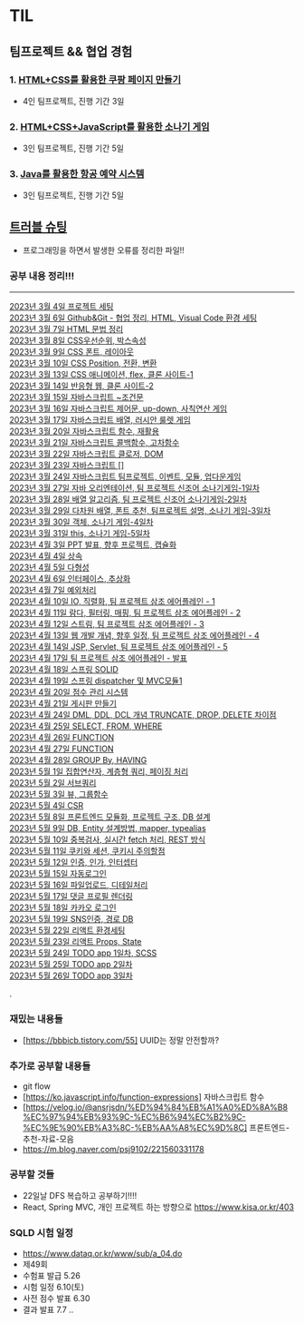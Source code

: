 # TIL

## 팀프로젝트 && 협업 경험
### 1. <a href="https://github.com/golddrone7/CoupangLand">HTML+CSS를 활용한 쿠팡 페이지 만들기</a>
- 4인 팀프로젝트, 진행 기간 3일
### 2. <a href="https://github.com/golddrone7/golddrone7.github.io">HTML+CSS+JavaScript를 활용한 소나기 게임</a>
- 3인 팀프로젝트, 진행 기간 5일
### 3. <a href="https://github.com/golddrone7/airSamjo">Java를 활용한 항공 예약 시스템</a>
- 3인 팀프로젝트, 진행 기간 5일
## <a href="https://github.com/golddrone7/TIL/blob/main/%ED%8A%B8%EB%9F%AC%EB%B8%94%EC%8A%88%ED%8C%85.md">트러블 슈팅</a><br>
- 프로그래밍을 하면서 발생한 오류를 정리한 파일!!
### 공부 내용 정리!!!
<hr>
<a href="https://github.com/golddrone7/TIL/blob/main/3%EC%9B%94/curi.md">2023년 3월 4일 프로젝트 세팅</a><br>
<a href="https://github.com/golddrone7/TIL/blob/main/3%EC%9B%94/git_team.md">2023년 3월 6일 Github&Git - 협업 정리, HTML, Visual Code 환경 세팅</a><br>
<a href="https://github.com/golddrone7/TIL/blob/main/3%EC%9B%94/html01.md">2023년 3월 7일 HTML 문법 정리</a><br>
<a href="https://github.com/golddrone7/TIL/blob/main/3%EC%9B%94/css01.md#c">2023년 3월 8일 CSS우선순위, 박스속성 </a><br>
<a href="https://github.com/golddrone7/TIL/blob/main/3%EC%9B%94/css02.md">2023년 3월 9일 CSS 폰트, 레이아웃</a><br>
<a href="https://github.com/golddrone7/TIL/blob/main/3%EC%9B%94/css03.md ">2023년 3월 10일 CSS Position, 전환, 변환</a><br>
<a href="https://github.com/golddrone7/TIL/blob/main/3%EC%9B%94/css04.md ">2023년 3월 13일 CSS 애니메이션, flex, 클론 사이트-1</a><br>
<a href="https://github.com/golddrone7/TIL/blob/main/3%EC%9B%94/javascript01.md">2023년 3월 14일 반응형 웹, 클론 사이트-2</a><br>
<a href="https://github.com/golddrone7/TIL/blob/main/3%EC%9B%94/javascript02.md">2023년 3월 15일 자바스크립트 ~조건문</a><br>
<a href="https://github.com/golddrone7/TIL/blob/main/3%EC%9B%94/javascript03.md">2023년 3월 16일 자바스크립트 제어문, up-down, 사칙연산 게임</a><br>
<a href="https://github.com/golddrone7/TIL/blob/main/3%EC%9B%94/javascript04.md">2023년 3월 17일 자바스크립트 배열, 러시안 룰렛 게임</a><br>
<a href="https://github.com/golddrone7/TIL/blob/main/3%EC%9B%94/javascript05.md">2023년 3월 20일 자바스크립트 함수, 재활용</a><br>
<a href="https://github.com/golddrone7/TIL/blob/main/3%EC%9B%94/javascript06.md">2023년 3월 21일 자바스크립트 콜백함수, 고차함수</a><br>
<a href="https://github.com/golddrone7/TIL/blob/main/3%EC%9B%94/javascript07.md">2023년 3월 22일 자바스크립트 클로저, DOM</a><br>
<a href="#">2023년 3월 23일 자바스크립트 []</a><br>
<a href="https://github.com/golddrone7/TIL/blob/main/3%EC%9B%94/javascript08.md">2023년 3월 24일 자바스크립트 팀프로젝트, 이벤트, 모듈, 업다운게임</a><br>
<a href="https://github.com/golddrone7/TIL/blob/main/3%EC%9B%94/java01.md">2023년 3월 27일 자바 오리엔테이션, 팀 프로젝트 신조어 소나기게임-1일차</a><br>
<a href="https://github.com/golddrone7/TIL/blob/main/3%EC%9B%94/java02.md">2023년 3월 28일 배열 알고리즘, 팀 프로젝트 신조어 소나기게임-2일차</a><br>
<a href="https://github.com/golddrone7/TIL/blob/main/3%EC%9B%94/java03.md">2023년 3월 29일 다차원 배열, 폰트 추천, 팀프로젝트 설명, 소나기 게임-3일차 </a><br>
<a href="https://github.com/golddrone7/TIL/blob/main/3%EC%9B%94/java04.md">2023년 3월 30일 객체, 소나기 게임-4일차 </a><br>
<a href="https://github.com/golddrone7/TIL/blob/main/3%EC%9B%94/java05.md">2023년 3월 31일 this, 소나기 게임-5일차 </a><br>
<a href="https://github.com/golddrone7/TIL/blob/main/3%EC%9B%94/java06.md">2023년 4월 3일 PPT 발표, 향후 프로젝트, 캡슐화 </a><br>
<a href="https://github.com/golddrone7/TIL/blob/main/4%EC%9B%94/java07.md">2023년 4월 4일 상속 </a><br>
<a href="https://github.com/golddrone7/TIL/blob/main/4%EC%9B%94/java08.md">2023년 4월 5일 다형성 </a><br>
<a href="https://github.com/golddrone7/TIL/blob/main/4%EC%9B%94/java09.md">2023년 4월 6일 인터페이스, 추상화 </a><br>
<a href="https://github.com/golddrone7/TIL/blob/main/4%EC%9B%94/java10.md">2023년 4월 7일 예외처리 </a><br>
<a href="https://github.com/golddrone7/TIL/blob/main/4%EC%9B%94/java11.md">2023년 4월 10일 IO, 직렬화, 팀 프로젝트 삼조 에어플레인 - 1 </a><br>
<a href="https://github.com/golddrone7/TIL/blob/main/4%EC%9B%94/java12.md">2023년 4월 11일 람다, 필터링, 매핑, 팀 프로젝트 삼조 에어플레인 - 2 </a><br>
<a href="https://github.com/golddrone7/TIL/blob/main/4%EC%9B%94/java13.md">2023년 4월 12일 스트림, 팀 프로젝트 삼조 에어플레인 - 3 </a><br>
<a href="https://github.com/golddrone7/TIL/blob/main/4%EC%9B%94/java14.md">2023년 4월 13일 웹 개발 개념, 향후 일정, 팀 프로젝트 삼조 에어플레인 - 4 </a><br>
<a href="https://github.com/golddrone7/TIL/blob/main/4%EC%9B%94/web01.md">2023년 4월 14일 JSP, Servlet, 팀 프로젝트 삼조 에어플레인 - 5 </a><br>
<a href="https://github.com/golddrone7/TIL/blob/main/4%EC%9B%94/web02.md">2023년 4월 17일 팀 프로젝트 삼조 에어플레인 - 발표 </a><br>
<a href="https://github.com/golddrone7/TIL/blob/main/4%EC%9B%94/web03.md">2023년 4월 18일 스프링 SOLID </a><br>
<a href="https://github.com/golddrone7/TIL/blob/main/4%EC%9B%94/web04.md">2023년 4월 19일 스프링 dispatcher 및 MVC모듈1  </a><br>
<a href="https://github.com/golddrone7/TIL/blob/main/4%EC%9B%94/web05.md">2023년 4월 20일  점수 관리 시스템 </a><br>
<a href="https://github.com/golddrone7/TIL/blob/main/4%EC%9B%94/web06.md">2023년 4월 21일  게시판 만들기 </a><br>
<a href="https://github.com/golddrone7/TIL/blob/main/4%EC%9B%94/db01.md">2023년 4월 24일 DML, DDL, DCL 개념 TRUNCATE, DROP, DELETE 차이점</a><br>
<a href="https://github.com/golddrone7/TIL/blob/main/4%EC%9B%94/db02.md">2023년 4월 25일 SELECT, FROM, WHERE</a><br>
<a href="https://github.com/golddrone7/TIL/blob/main/4%EC%9B%94/db03.md">2023년 4월 26일 FUNCTION</a><br>
<a href="https://github.com/golddrone7/TIL/blob/main/4%EC%9B%94/db04.md">2023년 4월 27일 FUNCTION</a><br>
<a href="https://github.com/golddrone7/TIL/blob/main/4%EC%9B%94/db05.md">2023년 4월 28일 GROUP By, HAVING</a><br>
<a href="https://github.com/golddrone7/TIL/blob/main/4%EC%9B%94/db06.md">2023년 5월 1일 집합연산자, 계층형 쿼리, 페이징 처리 </a><br>
<a href="https://github.com/golddrone7/TIL/blob/main/5%EC%9B%94/db07.md">2023년 5월 2일 서브쿼리 </a><br>
<a href="https://github.com/golddrone7/TIL/blob/main/5%EC%9B%94/db08.md">2023년 5월 3일 뷰, 그룹함수</a><br>
<a href="https://github.com/golddrone7/TIL/blob/main/5%EC%9B%94/CSR01.md">2023년 5월 4일 CSR </a><br>
<a href="https://github.com/golddrone7/TIL/blob/main/5%EC%9B%94/CSR02.md">2023년 5월 8일 프론트엔드 모듈화, 프로젝트 구조, DB 설계 </a><br>
<a href="https://github.com/golddrone7/TIL/blob/main/5%EC%9B%94/CSR03.md">2023년 5월 9일 DB, Entity 설계방법, mapper, typealias </a><br>
<a href="https://github.com/golddrone7/TIL/blob/main/5%EC%9B%94/CSR04.md">2023년 5월 10일 중복검사, 실시간 fetch 처리, REST 방식  </a><br>
<a href="https://github.com/golddrone7/TIL/blob/main/5%EC%9B%94/CSR05.md">2023년 5월 11일 쿠키와 세션, 쿠키시 주의할점 </a><br>
<a href="https://github.com/golddrone7/TIL/blob/main/5%EC%9B%94/CSR06.md">2023년 5월 12일 인증, 인가, 인터셉터 </a><br>
<a href="https://github.com/golddrone7/TIL/blob/main/5%EC%9B%94/CSR07.md">2023년 5월 15일 자동로그인 </a><br>
<a href="https://github.com/golddrone7/TIL/blob/main/5%EC%9B%94/CSR08.md">2023년 5월 16일 파일업로드, 디테일처리 </a><br>
<a href="https://github.com/golddrone7/TIL/blob/main/5%EC%9B%94/CSR09.md">2023년 5월 17일 댓글 프로필 렌더링 </a><br>
<a href="https://github.com/golddrone7/TIL/blob/main/5%EC%9B%94/CSR10.md">2023년 5월 18일 카카오 로그인 </a><br>
<a href="https://github.com/golddrone7/TIL/blob/main/5%EC%9B%94/CSR11.md">2023년 5월 19일 SNS인증, 경로 DB </a><br>
<a href="https://github.com/golddrone7/TIL/blob/main/5%EC%9B%94/CSR12.md">2023년 5월 22일 리액트 환경세팅 </a><br>
<a href="https://github.com/golddrone7/TIL/blob/main/5%EC%9B%94/CSR13.md">2023년 5월 23일 리액트 Props, State </a><br>
<a href="https://github.com/golddrone7/TIL/blob/main/5%EC%9B%94/REACT1.md">2023년 5월 24일 TODO app 1일차, SCSS </a><br>
<a href="https://github.com/golddrone7/TIL/blob/main/5%EC%9B%94/REACT2.md">2023년 5월 25일 TODO app 2일차 </a><br>
<a href="https://github.com/golddrone7/TIL/blob/main/5%EC%9B%94/REACT3.md">2023년 5월 26일 TODO app 3일차 </a><br>


.


### 재밌는 내용들
- [https://bbbicb.tistory.com/55] UUID는 정말 안전할까?



### 추가로 공부할 내용들
- git flow
- [https://ko.javascript.info/function-expressions] 자바스크립트 함수 
- [https://velog.io/@ansrjsdn/%ED%94%84%EB%A1%A0%ED%8A%B8%EC%97%94%EB%93%9C-%EC%B6%94%EC%B2%9C-%EC%9E%90%EB%A3%8C-%EB%AA%A8%EC%9D%8C] 프론트엔드-추천-자료-모음
- https://m.blog.naver.com/psj9102/221560331178 

### 공부할 것들
- 22일날 DFS 복습하고 공부하기!!!!
- React, Spring MVC, 개인 프로젝트 하는 방향으로
https://www.kisa.or.kr/403

### SQLD 시험 일정
- https://www.dataq.or.kr/www/sub/a_04.do
- 제49회
- 수험표 발급 5.26	
- 시험 일정 6.10(토)
- 사전 점수 발표 6.30	
- 결과 발표 7.7	..
